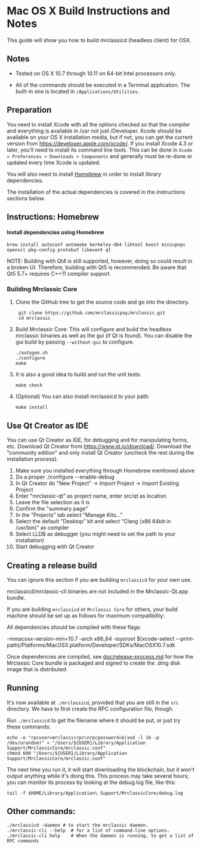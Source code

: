 Mac OS X Build Instructions and Notes
====================================
This guide will show you how to build mrclassicd (headless client) for OSX.

Notes
-----

* Tested on OS X 10.7 through 10.11 on 64-bit Intel processors only.

* All of the commands should be executed in a Terminal application. The
built-in one is located in `/Applications/Utilities`.

Preparation
-----------

You need to install Xcode with all the options checked so that the compiler
and everything is available in /usr not just /Developer. Xcode should be
available on your OS X installation media, but if not, you can get the
current version from https://developer.apple.com/xcode/. If you install
Xcode 4.3 or later, you'll need to install its command line tools. This can
be done in `Xcode > Preferences > Downloads > Components` and generally must
be re-done or updated every time Xcode is updated.

You will also need to install [Homebrew](http://brew.sh) in order to install library
dependencies.

The installation of the actual dependencies is covered in the instructions
sections below.

Instructions: Homebrew
----------------------

#### Install dependencies using Homebrew

    brew install autoconf automake berkeley-db4 libtool boost miniupnpc openssl pkg-config protobuf libevent qt

NOTE: Building with Qt4 is still supported, however, doing so could result in a broken UI. Therefore, building with Qt5 is recommended. Be aware that Qt5 5.7+ requires C++11 compiler support.

### Building Mrclassic Core

1. Clone the GitHub tree to get the source code and go into the directory.

        git clone https://github.com/mrclassicpay/mrclassic.git
        cd mrclassic

2.  Build Mrclassic Core:
    This will configure and build the headless mrclassic binaries as well as the gui (if Qt is found).
    You can disable the gui build by passing `--without-gui` to configure.

        ./autogen.sh
        ./configure
        make

3.  It is also a good idea to build and run the unit tests:

        make check

4.  (Optional) You can also install mrclassicd to your path:

        make install

Use Qt Creator as IDE
------------------------
You can use Qt Creator as IDE, for debugging and for manipulating forms, etc.
Download Qt Creator from https://www.qt.io/download/. Download the "community edition" and only install Qt Creator (uncheck the rest during the installation process).

1. Make sure you installed everything through Homebrew mentioned above
2. Do a proper ./configure --enable-debug
3. In Qt Creator do "New Project" -> Import Project -> Import Existing Project
4. Enter "mrclassic-qt" as project name, enter src/qt as location
5. Leave the file selection as it is
6. Confirm the "summary page"
7. In the "Projects" tab select "Manage Kits..."
8. Select the default "Desktop" kit and select "Clang (x86 64bit in /usr/bin)" as compiler
9. Select LLDB as debugger (you might need to set the path to your installation)
10. Start debugging with Qt Creator

Creating a release build
------------------------
You can ignore this section if you are building `mrclassicd` for your own use.

mrclassicd/mrclassic-cli binaries are not included in the Mrclassic-Qt.app bundle.

If you are building `mrclassicd` or `Mrclassic Core` for others, your build machine should be set up
as follows for maximum compatibility:

All dependencies should be compiled with these flags:

 -mmacosx-version-min=10.7
 -arch x86_64
 -isysroot $(xcode-select --print-path)/Platforms/MacOSX.platform/Developer/SDKs/MacOSX10.7.sdk

Once dependencies are compiled, see [doc/release-process.md](release-process.md) for how the Mrclassic Core
bundle is packaged and signed to create the .dmg disk image that is distributed.

Running
-------

It's now available at `./mrclassicd`, provided that you are still in the `src`
directory. We have to first create the RPC configuration file, though.

Run `./mrclassicd` to get the filename where it should be put, or just try these
commands:

    echo -e "rpcuser=mrclassicrpc\nrpcpassword=$(xxd -l 16 -p /dev/urandom)" > "/Users/${USER}/Library/Application Support/MrclassicCore/mrclassic.conf"
    chmod 600 "/Users/${USER}/Library/Application Support/MrclassicCore/mrclassic.conf"

The next time you run it, it will start downloading the blockchain, but it won't
output anything while it's doing this. This process may take several hours;
you can monitor its process by looking at the debug.log file, like this:

    tail -f $HOME/Library/Application\ Support/MrclassicCore/debug.log

Other commands:
-------

    ./mrclassicd -daemon # to start the mrclassic daemon.
    ./mrclassic-cli --help  # for a list of command-line options.
    ./mrclassic-cli help    # When the daemon is running, to get a list of RPC commands
